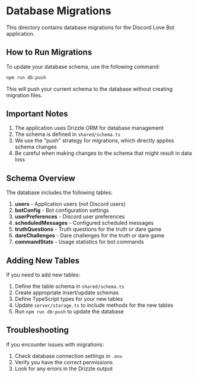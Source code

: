 # Database Migrations

This directory contains database migrations for the Discord Love Bot application.

## How to Run Migrations

To update your database schema, use the following command:

```bash
npm run db:push
```

This will push your current schema to the database without creating migration files.

## Important Notes

1. The application uses Drizzle ORM for database management
2. The schema is defined in `shared/schema.ts`
3. We use the "push" strategy for migrations, which directly applies schema changes
4. Be careful when making changes to the schema that might result in data loss

## Schema Overview

The database includes the following tables:

1. **users** - Application users (not Discord users)
2. **botConfig** - Bot configuration settings
3. **userPreferences** - Discord user preferences
4. **scheduledMessages** - Configured scheduled messages
5. **truthQuestions** - Truth questions for the truth or dare game
6. **dareChallenges** - Dare challenges for the truth or dare game
7. **commandStats** - Usage statistics for bot commands

## Adding New Tables

If you need to add new tables:

1. Define the table schema in `shared/schema.ts`
2. Create appropriate insert/update schemas
3. Define TypeScript types for your new tables
4. Update `server/storage.ts` to include methods for the new tables
5. Run `npm run db:push` to update the database

## Troubleshooting

If you encounter issues with migrations:

1. Check database connection settings in `.env`
2. Verify you have the correct permissions
3. Look for any errors in the Drizzle output